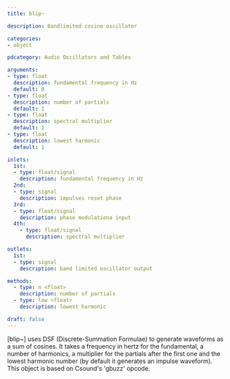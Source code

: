 ```yaml
---
title: blip~

description: Bandlimited cosine oscillator  

categories:
- object

pdcategory: Audio Oscillators and Tables

arguments:
- type: float
  description: fundamental frequency in Hz
  default: 0
- type: float
  description: number of partials
  default: 1
- type: float
  description: spectral multiplier
  default: 1
- type: float
  description: lowest harmonic
  default: 1

inlets:
  1st:
  - type: float/signal
    description: fundamental frequency in Hz
  2nd:
  - type: signal
    description: impulses reset phase
  3rd:
  - type: float/signal
    description: phase modulationa input
  4th:
    - type: float/signal
      description: spectral multiplier

outlets:
  1st:
  - type: signal
    description: band limited oscillator output

methods:
  - type: n <float>
    description: number of partials
  - type: low <float>
    description: lowest harmonic

draft: false
---
```


[blip~] uses DSF (Discrete-Summation Formulae) to generate waveforms as a sum of cosines. It takes a frequency in hertz for the fundamental, a number of harmonics, a multiplier for the partials after the first one and the lowest harmonic number (by default it generates an impulse waveform). This object is based on Csound's 'gbuzz' opcode.
